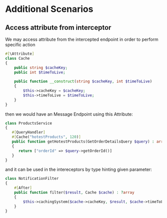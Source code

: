 # Additional Scenarios

## Access attribute from interceptor

We may access attribute from the intercepted endpoint in order to perform specific action

```php
#[\Attribute]
class Cache 
{
    public string $cacheKey;
    public int $timeToLive;
    
    public function __construct(string $cacheKey, int $timeToLive)
    {
        $this->cacheKey = $cacheKey;
        $this->timeToLive = $timeToLive;
    }
}
```

then we would have an Message Endpoint using this Attribute:

```php
class ProductsService
{
   #[QueryHandler]
   #[Cache("hotestProducts", 120)]
   public function getHotestProducts(GetOrderDetailsQuery $query) : array
   {
      return ["orderId" => $query->getOrderId()]
   }
}  
```

and it can be used in the intereceptors by type hinting given parameter:

```php
class NotificationFilter
{
    #[After] 
    public function filter($result, Cache $cache) : ?array
    {
        $this->cachingSystem($cache->cacheKey, $result, $cache->timeToLive);
    }
}
```
